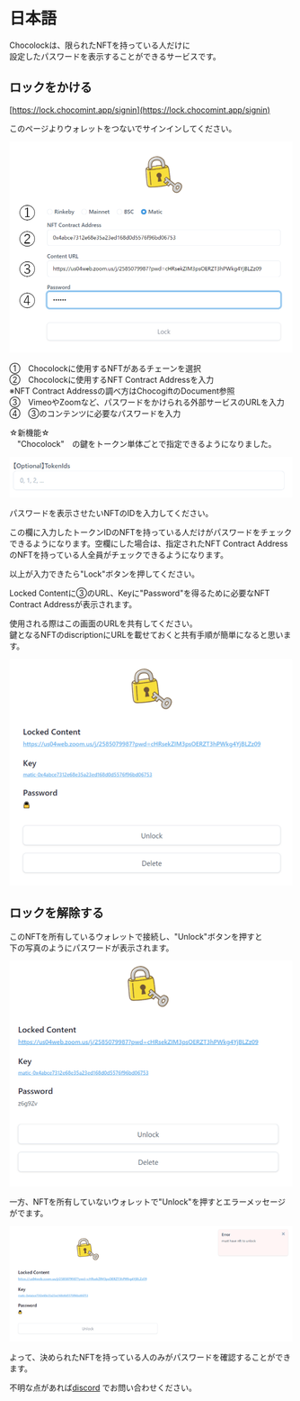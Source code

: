 # 日本語

Chocolockは、限られたNFTを持っている人だけに  
設定したパスワードを表示することができるサービスです。

## ロックをかける

[https://lock.chocomint.app/signin](https://lock.chocomint.app/signin)

このページよりウォレットをつないでサインインしてください。

![](../../../.gitbook/assets/image%20%2836%29%20%281%29.png)

①　Chocolockに使用するNFTがあるチェーンを選択  
②　Chocolockに使用するNFT Contract Addressを入力   
       ※NFT Contract Addressの調べ方はChocogiftのDocument参照  
③　VimeoやZoomなど、パスワードをかけられる外部サービスのURLを入力  
④　③のコンテンツに必要なパスワードを入力

☆新機能☆  
　"Chocolock"　の鍵をトークン単体ごとで指定できるようになりました。

![](../../../.gitbook/assets/image%20%284%29%20%281%29.png)

パスワードを表示させたいNFTのIDを入力してください。

この欄に入力したトークンIDのNFTを持っている人だけがパスワードをチェックできるようになります。空欄にした場合は、指定されたNFT Contract AddressのNFTを持っている人全員がチェックできるようになります。

以上が入力できたら"Lock"ボタンを押してください。

Locked Contentに③のURL、Keyに"Password"を得るために必要なNFT Contract Addressが表示されます。

使用される際はこの画面のURLを共有してください。  
鍵となるNFTのdiscriptionにURLを載せておくと共有手順が簡単になると思います。

![](../../../.gitbook/assets/image%20%283%29%20%281%29.png)

## ロックを解除する

このNFTを所有しているウォレットで接続し、"Unlock"ボタンを押すと  
下の写真のようにパスワードが表示されます。

![](../../../.gitbook/assets/image%20%2825%29%20%281%29.png)

一方、NFTを所有していないウォレットで"Unlock"を押すとエラーメッセージがでます。

![](../../../.gitbook/assets/image%20%289%29.png)

よって、決められたNFTを持っている人のみがパスワードを確認することができます。



不明な点があれば[discord](https://discord.gg/EaCUBgAu) でお問い合わせください。

